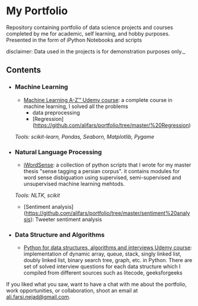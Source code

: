 # My Portfolio
Repository containing portfolio of data science projects and courses completed by me for academic, self learning, and hobby purposes. Presented in the form of iPython Notebooks and scripts

disclaimer: Data used in the projects is for demonstration purposes only._

## Contents

- ### Machine Learning

	- [Machine Learning A-Z™ Udemy course](https://github.com/alifars/portfolio/tree/master/%20Regression/Simple%20Linear%20Regression): a complete course in machine learning, I solved all the problems 
	  *   data preprocessing
	  *   [Regression] (https://github.com/alifars/portfolio/tree/master/%20Regression)
	
	_Tools: scikit-learn, Pandas, Seaborn, Matplotlib, Pygame_ 

- ### Natural Language Processing

	- [iWordSense](https://github.com/alifars/portfolio/tree/master/iWordSense): a collection of python scripts that I wrote for my master thesis "sense tagging a persian corpus". it contains modules for word sense disbiguation using supervised, semi-supervised and unsupervised machine learning mehtods.

	_Tools: NLTK, scikit_
	- [Sentiment analysis] (https://github.com/alifars/portfolio/tree/master/sentiment%20analysis): Tweeter sentiment analysis


- ### Data Structure and Algorithms
	- [Python for data structures, algorithms and interviews Udemy course](https://github.com/alifars/portfolio/tree/master/data%20structures%20and%20algorthims): implementation of dynamic array, queue, stack, singly linked list, doubly linked list, binary search tree, graph, etc. in Python. There are set of solved interview questions for each data structure which I compiled from different sources such as litecode, geeksforgeeks
	


	

If you liked what you saw, want to have a chat with me about the portfolio, work opportunities, or collaboration, shoot an email at ali.farsi.nejad@gmail.com. 

